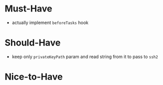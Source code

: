 # Must-Have

- actually implement `beforeTasks` hook

# Should-Have

- keep only `privateKeyPath` param and read string from it to pass to `ssh2`

# Nice-to-Have

